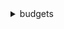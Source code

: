 <details><summary>budgets</summary><blockquote>

- **<details><summary>create-budget</summary><blockquote>**

  * --account-id
  * --budget
  * --notifications-with-subscribers
  * --cli-input-json
  * --cli-input-yaml
  * --generate-cli-skeleton


- **<details><summary>create-budget-action</summary><blockquote>**

  * --account-id
  * --budget-name
  * --notification-type
  * --action-type
  * --action-threshold
  * --definition
  * --execution-role-arn
  * --approval-model
  * --subscribers
  * --cli-input-json
  * --cli-input-yaml
  * --generate-cli-skeleton


- **<details><summary>create-notification</summary><blockquote>**

  * --account-id
  * --budget-name
  * --notification
  * --subscribers
  * --cli-input-json
  * --cli-input-yaml
  * --generate-cli-skeleton


- **<details><summary>create-subscriber</summary><blockquote>**

  * --account-id
  * --budget-name
  * --notification
  * --subscriber
  * --cli-input-json
  * --cli-input-yaml
  * --generate-cli-skeleton


- **<details><summary>delete-budget</summary><blockquote>**

  * --account-id
  * --budget-name
  * --cli-input-json
  * --cli-input-yaml
  * --generate-cli-skeleton


- **<details><summary>delete-budget-action</summary><blockquote>**

  * --account-id
  * --budget-name
  * --action-id
  * --cli-input-json
  * --cli-input-yaml
  * --generate-cli-skeleton


- **<details><summary>delete-notification</summary><blockquote>**

  * --account-id
  * --budget-name
  * --notification
  * --cli-input-json
  * --cli-input-yaml
  * --generate-cli-skeleton


- **<details><summary>delete-subscriber</summary><blockquote>**

  * --account-id
  * --budget-name
  * --notification
  * --subscriber
  * --cli-input-json
  * --cli-input-yaml
  * --generate-cli-skeleton


- **<details><summary>describe-budget</summary><blockquote>**

  * --account-id
  * --budget-name
  * --cli-input-json
  * --cli-input-yaml
  * --generate-cli-skeleton


- **<details><summary>describe-budget-action</summary><blockquote>**

  * --account-id
  * --budget-name
  * --action-id
  * --cli-input-json
  * --cli-input-yaml
  * --generate-cli-skeleton


- **<details><summary>describe-budget-action-histories</summary><blockquote>**

  * --account-id
  * --budget-name
  * --action-id
  * --time-period
  * --cli-input-json
  * --cli-input-yaml
  * --starting-token
  * --page-size
  * --max-items
  * --generate-cli-skeleton


- **<details><summary>describe-budget-actions-for-account</summary><blockquote>**

  * --account-id
  * --cli-input-json
  * --cli-input-yaml
  * --starting-token
  * --page-size
  * --max-items
  * --generate-cli-skeleton


- **<details><summary>describe-budget-actions-for-budget</summary><blockquote>**

  * --account-id
  * --budget-name
  * --cli-input-json
  * --cli-input-yaml
  * --starting-token
  * --page-size
  * --max-items
  * --generate-cli-skeleton


- **<details><summary>describe-budget-performance-history</summary><blockquote>**

  * --account-id
  * --budget-name
  * --time-period
  * --cli-input-json
  * --cli-input-yaml
  * --starting-token
  * --page-size
  * --max-items
  * --generate-cli-skeleton


- **<details><summary>describe-budgets</summary><blockquote>**

  * --account-id
  * --cli-input-json
  * --cli-input-yaml
  * --starting-token
  * --page-size
  * --max-items
  * --generate-cli-skeleton


- **<details><summary>describe-notifications-for-budget</summary><blockquote>**

  * --account-id
  * --budget-name
  * --cli-input-json
  * --cli-input-yaml
  * --starting-token
  * --page-size
  * --max-items
  * --generate-cli-skeleton


- **<details><summary>describe-subscribers-for-notification</summary><blockquote>**

  * --account-id
  * --budget-name
  * --notification
  * --cli-input-json
  * --cli-input-yaml
  * --starting-token
  * --page-size
  * --max-items
  * --generate-cli-skeleton


- **<details><summary>execute-budget-action</summary><blockquote>**

  * --account-id
  * --budget-name
  * --action-id
  * --execution-type
  * --cli-input-json
  * --cli-input-yaml
  * --generate-cli-skeleton


- **<details><summary>help</summary><blockquote>**

  * 


- **<details><summary>update-budget</summary><blockquote>**

  * --account-id
  * --new-budget
  * --cli-input-json
  * --cli-input-yaml
  * --generate-cli-skeleton


- **<details><summary>update-budget-action</summary><blockquote>**

  * --account-id
  * --budget-name
  * --action-id
  * --notification-type
  * --action-threshold
  * --definition
  * --execution-role-arn
  * --approval-model
  * --subscribers
  * --cli-input-json
  * --cli-input-yaml
  * --generate-cli-skeleton


- **<details><summary>update-notification</summary><blockquote>**

  * --account-id
  * --budget-name
  * --old-notification
  * --new-notification
  * --cli-input-json
  * --cli-input-yaml
  * --generate-cli-skeleton


- **<details><summary>update-subscriber</summary><blockquote>**

  * --account-id
  * --budget-name
  * --notification
  * --old-subscriber
  * --new-subscriber
  * --cli-input-json
  * --cli-input-yaml
  * --generate-cli-skeleton


</blockquote></details>
</blockquote></details>
</blockquote></details>
</blockquote></details>
</blockquote></details>
</blockquote></details>
</blockquote></details>
</blockquote></details>
</blockquote></details>
</blockquote></details>
</blockquote></details>
</blockquote></details>
</blockquote></details>
</blockquote></details>
</blockquote></details>
</blockquote></details>
</blockquote></details>
</blockquote></details>
</blockquote></details>
</blockquote></details>
</blockquote></details>
</blockquote></details>
</blockquote></details>
</blockquote></details>
